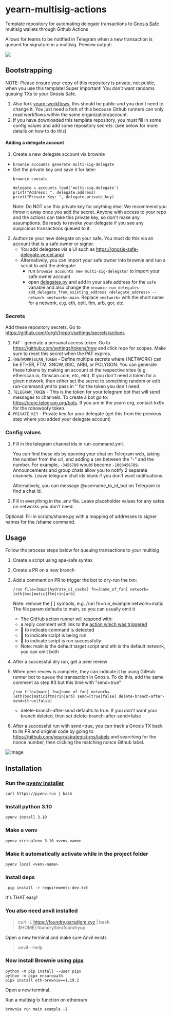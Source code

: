 # yearn-multisig-actions

Template repository for automating delegate transactions to [Gnosis Safe](https://gnosis-safe.io/app/) multisig wallets through Github Actions

Allows for teams to be notified in Telegram when a new transaction is queued for signature in a multisig. Preview output:

![](https://i.imgur.com/zKTnTY4.png)

## Bootstrapping
NOTE: Please ensure your copy of this repository is private, not public, when you use this template! Super important! You don't want randoms queuing TXs to your Gnosis Safe.

1. Also fork [yearn-workflows](https://github.com/yearn/yearn-workflows/fork), this should be public and you don't need to change it. You just need a fork of this because Github runners can only read workflows within the same organization/account.
2. If you have downloaded this template repository, you must fill in some config values and add some repository secrets. (see below for more details on how to do this)

#### Adding a delegate account

1. Create a new delegate account via brownie
 - `brownie accounts generate multi-sig-delegate`
 - Get the private key and save it for later:
    ```
    brownie console
    ```
    ```
    delegate = accounts.load('multi-sig-delegate')
    print("Address: ", delegate.address)
    print("Private Key: ", delegate.private_key)
    ```
    Note: Do NOT use this private key for anything else. We recommend you throw it away once you add the secret. Anyone with access to your repo and the actions can take this private key, so don't make any assumptions. Be ready to revoke your delegate if you see any suspicious transactions queued to it.

2. Authorize your new delegate on your safe. You must do this via an account that is a safe owner or signer.
    - You add delegates via a UI such as https://gnosis-safe-delegate.vercel.app/
    - Alternatively, you can import your safe owner into brownie and run a script to add the delegate:
        - run `brownie accounts new multi-sig-delegator` to import your safe owner account
        - open [delegates.py](scripts/delegates.py) and add in your safe address for the `safe` variable and also change the 
        `brownie run delegates add_delegate_from_existing_address <delegate_address> --network <network>-main`. Replace `<network>` with the short name for a network, e.g. eth, opti, ftm, arb, gor, etc.
    
### Secrets
Add these repository secrets. Go to https://github.com/{org}/{repo}/settings/secrets/actions

1. `PAT` - generate a personal access token. Go to https://github.com/settings/tokens/new and click repo for scopes. Make sure to reset this secret when the PAT expires.
2. `{NETWORK}SCAN_TOKEN` - Define multiple secrets where {NETWORK} can be ETHER, FTM, SNOW, BSC, ARBI, or POLYGON. You can generate these tokens by making an account at the respective sites (e.g. etherscan.io, ftmscan.com, etc, etc). If you don't need a token for a given network, then either set the secret to something random or edit run-command.yml to pass in '' for the token you don't need.
3. `TELEGRAM_TOKEN` - This is the token for your telegram bot that will send messages to channels. To create a bot go to: https://core.telegram.org/bots. If you are in the yearn org, contact kx9x for the robowoofy token.
4. `PRIVATE_KEY` - Private key for your delegate (get this from the previous step where you added your delegate account)

### Config values
1. Fill in the telegram channel ids in run-command.yml. 

    You can find these ids by opening your chat on Telegram web, taking the number from the url, and adding a `100` between the "-" and the number. For example, `-3456789` would become `-1003456789`. Announcements and group chats allow you to notify 2 separate channels. Leave telegram chat ids blank if you don't want notifications.

    Alternatively, you can message @username_to_id_bot on Telegram to find a chat id.

1. Fill in everything in the .env file. Leave placeholder values for any safes on networks you don't need.

Optional:
Fill in scripts/shame.py with a mapping of addresses to signer names for the /shame command.

## Usage
Follow the process steps below for queuing transactions to your multisig
1. Create a script using ape-safe syntax
2. Create a PR on a new branch
3. Add a comment on PR to trigger the bot to dry-run the txn:
    ```
    /run file=[main|hydrate_ci_cache] fn=[name_of_fxn] network=[eth|bsc|matic|ftm|rin|arb]
    ```
    Note: remove the [ ] symbols, e.g. /run fn=run_example network=matic
    The file param defaults to main, so you can usually omit it

    - The GitHub action runner will respond with:
    - a reply comment with link to the [action which was triggered](https://github.com/yearn/strategist-ms/actions/)
    - 👀 to indicate command is detected
    - 🚀 to indicate script is being run
    - 🎉 to indicate script is run successfully
    - Note: main is the default target script and eth is the default network, you can omit both 
4. After a successful dry run, get a peer review
5. When peer review is complete, they can indicate it by using GitHub runner bot to queue the transaction in Gnosis. To do this, add the same comment as step #3 but this time with "send=true"
    ```
    /run file=[main] fn=[name_of_fxn] network=[eth|bsc|matic|ftm|rin|arb] send=[true|false] delete-branch-after-send=[true|false]
    ```
    - delete-branch-after-send defaults to true. If you don't want your branch deleted, then set delete-branch-after-send=false
6. After a successful run with send=true, you can track a Gnosis TX back to its PR and original code by going to https://github.com/yearn/strategist-ms/labels and searching for the nonce number, then clicking the matching nonce Github label.

![image](https://user-images.githubusercontent.com/7820952/119859130-f1d67600-bec9-11eb-8ac1-3dbc05956210.png)


## Installation

### Run the [pyenv installer](https://github.com/pyenv/pyenv#automatic-installer)
```
curl https://pyenv.run | bash
```

### Install python 3.10
```
pyenv install 3.10
```

### Make a venv
```
pyenv virtualenv 3.10 <venv-name>
```

### Make it automatically activate while in the project folder
```
pyenv local <venv-name>
```

### Install deps
```
 pip install -r requirements-dev.txt 
```

It's THAT easy!

### You also need anvil installed
> curl -L https://foundry.paradigm.xyz | bash
> $HOME/.foundry/bin/foundryup

Open a new terminal and make sure Anvil exists
> anvil --help

### Now install Brownie using [pipx](https://github.com/eth-brownie/brownie#via-pipx)

```
python -m pip install --user pipx
python -m pipx ensurepath
pipx install eth-brownie==1.19.2
```

Open a new terminal.

Run a multisig tx function on ethereum
```
brownie run main example -I
```